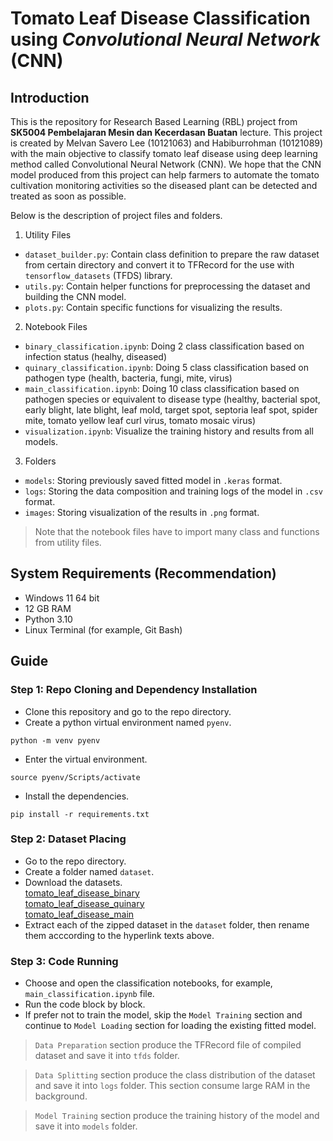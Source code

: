# Tomato Leaf Disease Classification using _Convolutional Neural Network_ (CNN)

## Introduction
This is the repository for Research Based Learning (RBL) project from **SK5004 Pembelajaran Mesin dan Kecerdasan Buatan** lecture. This project is created by Melvan Savero Lee (10121063) and Habiburrohman (10121089) with the main objective to classify tomato leaf disease using deep learning method called Convolutional Neural Network (CNN). We hope that the CNN model produced from this project can help farmers to automate the tomato cultivation monitoring activities so the diseased plant can be detected and treated as soon as possible.

Below is the description of project files and folders.
1. Utility Files
- `dataset_builder.py`: Contain class definition to prepare the raw dataset from certain directory and convert it to TFRecord for the use with `tensorflow_datasets` (TFDS) library. 
- `utils.py`: Contain helper functions for preprocessing the dataset and building the CNN model. 
- `plots.py`: Contain specific functions for visualizing the results.
2. Notebook Files
- `binary_classification.ipynb`: Doing 2 class classification based on infection status (healhy, diseased)
- `quinary_classification.ipynb`: Doing 5 class classification based on pathogen type (health, bacteria, fungi, mite, virus)
- `main_classification.ipynb`: Doing 10 class classification based on pathogen species or equivalent to disease type (healthy, bacterial spot, early blight, late blight, leaf mold, target spot, septoria leaf spot, spider mite, tomato yellow leaf curl virus, tomato mosaic virus)
- `visualization.ipynb`: Visualize the training history and results from all models.
3. Folders
- `models`: Storing previously saved fitted model in `.keras` format.
- `logs`: Storing the data composition and training logs of the model in `.csv` format.
- `images`: Storing visualization of the results in `.png` format.

> Note that the notebook files have to import many class and functions from utility files.

## System Requirements (Recommendation)
- Windows 11 64 bit
- 12 GB RAM
- Python 3.10 
- Linux Terminal (for example, Git Bash)

## Guide
### Step 1: Repo Cloning and Dependency Installation
- Clone this repository and go to the repo directory.
- Create a python virtual environment named `pyenv`. <br>
```
python -m venv pyenv
```
- Enter the virtual environment. <br>
```
source pyenv/Scripts/activate
```
- Install the dependencies. <br>
```
pip install -r requirements.txt
```

### Step 2: Dataset Placing
- Go to the repo directory. 
- Create a folder named `dataset`. 
- Download the datasets. <br>
[tomato_leaf_disease_binary](https://www.kaggle.com/datasets/habiburrohman/tomato-leaf-disease-binary) <br>
[tomato_leaf_disease_quinary](https://www.kaggle.com/datasets/habiburrohman/tomato-leaf-disease-quinary) <br>
[tomato_leaf_disease_main](https://www.kaggle.com/datasets/habiburrohman/tomato-leaf-disease) <br>
- Extract each of the zipped dataset in the `dataset` folder, then rename them acccording to the hyperlink texts above.

### Step 3: Code Running
- Choose and open the classification notebooks, for example, `main_classification.ipynb` file.
- Run the code block by block. 
- If prefer not to train the model, skip the `Model Training` section and continue to `Model Loading` section for loading the existing fitted model.

> `Data Preparation` section produce the TFRecord file of compiled dataset and save it into `tfds` folder.

> `Data Splitting` section produce the class distribution of the dataset and save it into `logs` folder. This section consume large RAM in the background.

> `Model Training` section produce the training history of the model and save it into `models` folder.